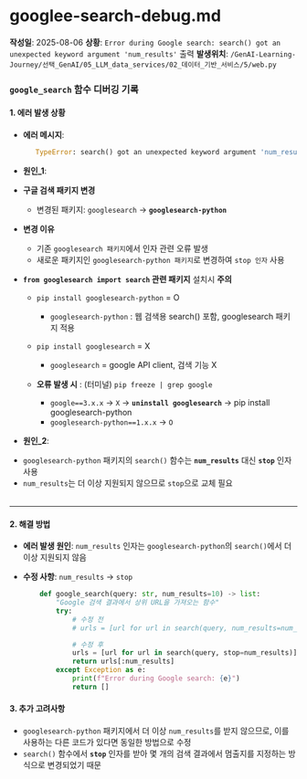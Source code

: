 # googlee-search-debug.md
**작성일**: 2025-08-06
**상황**: `Error during Google search: search() got an unexpected keyword argument 'num_results'` 출력
**발생위치**: `/GenAI-Learning-Journey/선택_GenAI/05_LLM_data_services/02_데이터_기반_서비스/5/web.py`

### `google_search` 함수 디버깅 기록

#### 1. **에러 발생 상황**

* **에러 메시지**: 

    ```python
       TypeError: search() got an unexpected keyword argument 'num_results'
    ```

* **원인_1**:
- **구글 검색 패키지 변경**
  - 변경된 패키지: `googlesearch` → **`googlesearch-python`**

- **변경 이유**
  - 기존 `googlesearch 패키지`에서 인자 관련 오류 발생
  - 새로운 패키지인 `googlesearch-python 패키지`로 변경하여 `stop 인자` 사용

- **`from googlesearch import search` 관련 패키지** 설치시 **주의**
  - `pip install googlesearch-python` = O
    - `googlesearch-python` : 웹 검색용 search() 포함, googlesearch 패키지 적용

  - `pip install googlesearch` = X
    - `googlesearch` = google API client, 검색 기능 X 
        
  - **오류 발생 시** : (터미널) `pip freeze | grep google`
    - `google==3.x.x` → `X` → **`uninstall googlesearch`** → pip install googlesearch-python
    - `googlesearch-python==1.x.x` → `O`



* **원인_2**:
- `googlesearch-python` 패키지의 `search()` 함수는 **`num_results`** 대신 **`stop`** 인자 사용
- `num_results`는 더 이상 지원되지 않으므로 `stop`으로 교체 필요<br><br>

---

#### 2. **해결 방법**

* **에러 발생 원인**: `num_results` 인자는 `googlesearch-python`의 `search()`에서 더 이상 지원되지 않음
* **수정 사항**: `num_results` → `stop`

    ```python
        def google_search(query: str, num_results=10) -> list:
            "Google 검색 결과에서 상위 URL을 가져오는 함수"
            try:
                # 수정 전
                # urls = [url for url in search(query, num_results=num_results)]

                # 수정 후
                urls = [url for url in search(query, stop=num_results)]         # num_results -> stop 
                return urls[:num_results]
            except Exception as e:
                print(f"Error during Google search: {e}")
                return []
    ```

#### 3. **추가 고려사항**

* `googlesearch-python` 패키지에서 더 이상 `num_results`를 받지 않으므로, 이를 사용하는 다른 코드가 있다면 동일한 방법으로 수정
* `search()` 함수에서 **`stop`** 인자를 받아 몇 개의 검색 결과에서 멈출지를 지정하는 방식으로 변경되었기 때문
